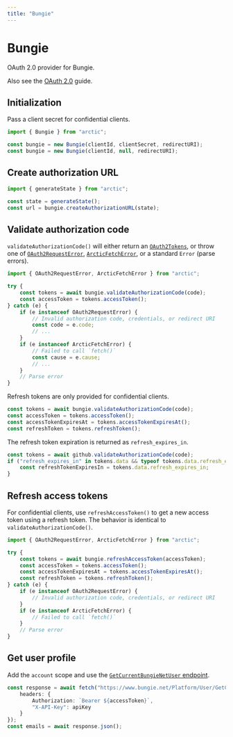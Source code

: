 ```yaml
---
title: "Bungie"
---
```


# Bungie

OAuth 2.0 provider for Bungie.

Also see the [OAuth 2.0](/guides/oauth2) guide.

## Initialization

Pass a client secret for confidential clients.

```ts
import { Bungie } from "arctic";

const bungie = new Bungie(clientId, clientSecret, redirectURI);
const bungie = new Bungie(clientId, null, redirectURI);
```

## Create authorization URL

```ts
import { generateState } from "arctic";

const state = generateState();
const url = bungie.createAuthorizationURL(state);
```

## Validate authorization code

`validateAuthorizationCode()` will either return an [`OAuth2Tokens`](/reference/main/OAuth2Tokens), or throw one of [`OAuth2RequestError`](/reference/main/OAuth2RequestError), [`ArcticFetchError`](/reference/main/ArcticFetchError), or a standard `Error` (parse errors).

```ts
import { OAuth2RequestError, ArcticFetchError } from "arctic";

try {
	const tokens = await bungie.validateAuthorizationCode(code);
	const accessToken = tokens.accessToken();
} catch (e) {
	if (e instanceof OAuth2RequestError) {
		// Invalid authorization code, credentials, or redirect URI
		const code = e.code;
		// ...
	}
	if (e instanceof ArcticFetchError) {
		// Failed to call `fetch()`
		const cause = e.cause;
		// ...
	}
	// Parse error
}
```

Refresh tokens are only provided for confidential clients.

```ts
const tokens = await bungie.validateAuthorizationCode(code);
const accessToken = tokens.accessToken();
const accessTokenExpiresAt = tokens.accessTokenExpiresAt();
const refreshToken = tokens.refreshToken();
```

The refresh token expiration is returned as `refresh_expires_in`.

```ts
const tokens = await github.validateAuthorizationCode(code);
if ("refresh_expires_in" in tokens.data && typeof tokens.data.refresh_expires_in === "number") {
	const refreshTokenExpiresIn = tokens.data.refresh_expires_in;
}
```

## Refresh access tokens

For confidential clients, use `refreshAccessToken()` to get a new access token using a refresh token. The behavior is identical to `validateAuthorizationCode()`.

```ts
import { OAuth2RequestError, ArcticFetchError } from "arctic";

try {
	const tokens = await bungie.refreshAccessToken(accessToken);
	const accessToken = tokens.accessToken();
	const accessTokenExpiresAt = tokens.accessTokenExpiresAt();
	const refreshToken = tokens.refreshToken();
} catch (e) {
	if (e instanceof OAuth2RequestError) {
		// Invalid authorization code, credentials, or redirect URI
	}
	if (e instanceof ArcticFetchError) {
		// Failed to call `fetch()`
	}
	// Parse error
}
```

## Get user profile

Add the `account` scope and use the [`GetCurrentBungieNetUser` endpoint](https://destinydevs.github.io/BungieNetPlatform/docs/services/User/User-GetCurrentBungieNetUser).

```ts
const response = await fetch("https://www.bungie.net/Platform/User/GetCurrentBungieNetUser", {
	headers: {
		Authorization: `Bearer ${accessToken}`,
		"X-API-Key": apiKey
	}
});
const emails = await response.json();
```

